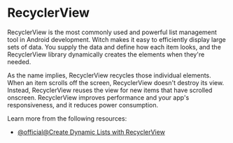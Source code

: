 # RecyclerView

RecyclerView is the most commonly used and powerful list management tool in Android development. Witch makes it easy to efficiently display large sets of data. You supply the data and define how each item looks, and the RecyclerView library dynamically creates the elements when they're needed.

As the name implies, RecyclerView recycles those individual elements. When an item scrolls off the screen, RecyclerView doesn't destroy its view. Instead, RecyclerView reuses the view for new items that have scrolled onscreen. RecyclerView improves performance and your app's responsiveness, and it reduces power consumption.

Learn more from the following resources:

- [@official@Create Dynamic Lists with RecyclerView](https://developer.android.com/develop/ui/views/layout/recyclerview)

